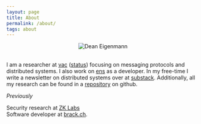 ```yaml
---
layout: page
title: About
permalink: /about/
tags: about
---
```


<p style="text-align: center;">
<img src="{{ site.baseurl }}/images/me.jpeg" alt="Dean Eigenmann" class="about-avatar" /><br /><br />
</p>

I am a researcher at [vac](https://vac.dev/) ([status](https://status.im)) focusing on messaging protocols and distributed systems. I also work on [ens](https://ens.domains) as a developer. In my free-time I write a newsletter on distributed systems over at [substack](https://decanus.substack.com/). Additionally, all my research can be found in a [repository](https://github.com/decanus/research) on github.

*Previously*

Security research at [ZK Labs](https://zklabs.io/)
<br />
Software developer at [brack.ch](https://brack.ch).